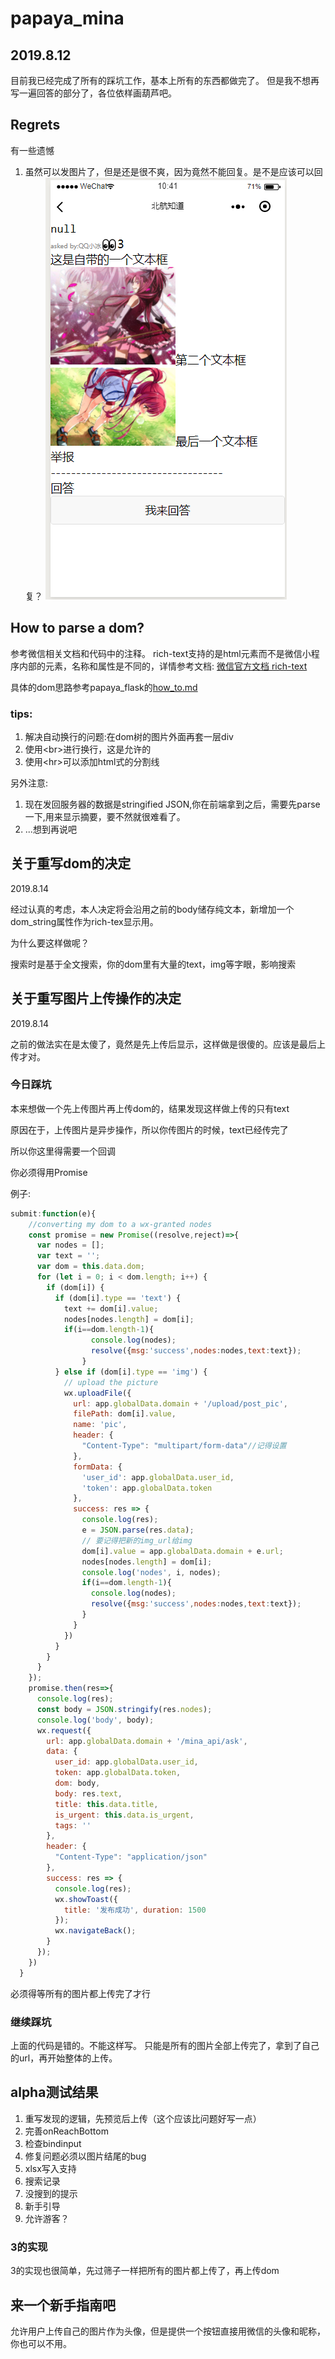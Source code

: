 # papaya_mina

## 2019.8.12
目前我已经完成了所有的踩坑工作，基本上所有的东西都做完了。
但是我不想再写一遍回答的部分了，各位依样画葫芦吧。

## Regrets
有一些遗憾

1. 虽然可以发图片了，但是还是很不爽，因为竟然不能回复。是不是应该可以回复？
![一张还算能看的示意图](demo.png)



## How to parse a dom?
参考微信相关文档和代码中的注释。
rich-text支持的是html元素而不是微信小程序内部的元素，名称和属性是不同的，详情参考文档:
[微信官方文档 rich-text](https://developers.weixin.qq.com/miniprogram/dev/component/rich-text.html)

具体的dom思路参考papaya_flask的[how_to.md](https://github.com/holazzer/papaya_flask/blob/v1/how_to.md)


### tips:
1. 解决自动换行的问题:在dom树的图片外面再套一层div
2. 使用\<br>进行换行，这是允许的
3. 使用\<hr>可以添加html式的分割线







另外注意:
1. 现在发回服务器的数据是stringified JSON,你在前端拿到之后，需要先parse一下,用来显示摘要，要不然就很难看了。
2. ...想到再说吧


## 关于重写dom的决定
2019.8.14

经过认真的考虑，本人决定将会沿用之前的body储存纯文本，新增加一个dom_string属性作为rich-tex显示用。


为什么要这样做呢？

搜索时是基于全文搜索，你的dom里有大量的text，img等字眼，影响搜索



## 关于重写图片上传操作的决定
2019.8.14

之前的做法实在是太傻了，竟然是先上传后显示，这样做是很傻的。应该是最后上传才对。


### 今日踩坑

本来想做一个先上传图片再上传dom的，结果发现这样做上传的只有text

原因在于，上传图片是异步操作，所以你传图片的时候，text已经传完了

所以你这里得需要一个回调


你必须得用Promise

例子:

```js
submit:function(e){
    //converting my dom to a wx-granted nodes
    const promise = new Promise((resolve,reject)=>{
      var nodes = [];
      var text = '';
      var dom = this.data.dom;
      for (let i = 0; i < dom.length; i++) {
        if (dom[i]) {
          if (dom[i].type == 'text') {
            text += dom[i].value;
            nodes[nodes.length] = dom[i];
            if(i==dom.length-1){
                  console.log(nodes);
                  resolve({msg:'success',nodes:nodes,text:text});
                }
          } else if (dom[i].type == 'img') {
            // upload the picture
            wx.uploadFile({
              url: app.globalData.domain + '/upload/post_pic',
              filePath: dom[i].value,
              name: 'pic',
              header: {
                "Content-Type": "multipart/form-data"//记得设置
              },
              formData: {
                'user_id': app.globalData.user_id,
                'token': app.globalData.token
              },
              success: res => {
                console.log(res);
                e = JSON.parse(res.data);
                // 要记得把新的img_url给img
                dom[i].value = app.globalData.domain + e.url;
                nodes[nodes.length] = dom[i];
                console.log('nodes', i, nodes);
                if(i==dom.length-1){
                  console.log(nodes);
                  resolve({msg:'success',nodes:nodes,text:text});
                }
              }
            })
          }
        }
      }
    });
    promise.then(res=>{
      console.log(res);
      const body = JSON.stringify(res.nodes);
      console.log('body', body);
      wx.request({
        url: app.globalData.domain + '/mina_api/ask',
        data: {
          user_id: app.globalData.user_id,
          token: app.globalData.token,
          dom: body,
          body: res.text,
          title: this.data.title,
          is_urgent: this.data.is_urgent,
          tags: ''
        },
        header: {
          "Content-Type": "application/json"
        },
        success: res => {
          console.log(res);
          wx.showToast({
            title: '发布成功', duration: 1500
          });
          wx.navigateBack();
        }
      });
    })
  }
```
必须得等所有的图片都上传完了才行



### 继续踩坑
上面的代码是错的。不能这样写。
只能是所有的图片全部上传完了，拿到了自己的url，再开始整体的上传。




## alpha测试结果

1. 重写发现的逻辑，先预览后上传（这个应该比问题好写一点）
2. 完善onReachBottom
3. 检查bindinput
4. 修复问题必须以图片结尾的bug
5. xlsx写入支持
6. 搜索记录
7. 没搜到的提示
8. 新手引导
9. 允许游客？

### 3的实现

3的实现也很简单，先过筛子一样把所有的图片都上传了，再上传dom



## 来一个新手指南吧

允许用户上传自己的图片作为头像，但是提供一个按钮直接用微信的头像和昵称，你也可以不用。

